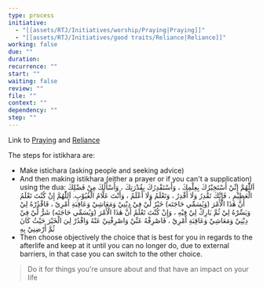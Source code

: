 ```yaml
---
type: process
initiative:
  - "[[assets/RTJ/Initiatives/worship/Praying|Praying]]"
  - "[[assets/RTJ/Initiatives/good traits/Reliance|Reliance]]"
working: false
due: ""
duration: 
recurrence: ""
start: ""
waiting: false
review: ""
file: ""
context: ""
dependency: ""
step: ""
---
```


Link to [Praying](assets/RTJ/Initiatives/worship/Praying.md) and [Reliance](assets/RTJ/Initiatives/good%20traits/Reliance.md)

The steps for istikhara are:

* Make istichara (asking people and seeking advice)
* And then making istikhara (either a prayer or if you can't a supplication) using the dua: اَللّٰهُمَّ إِنِّيْ أَسْتَخِيْرُكَ بِعِلْمِكَ ، وَأَسْتَقْدِرُكَ بِقُدْرَتِكَ ، وَأَسْأَلُكَ مِنْ فَضْلِكَ الْعَظِيْمِ ، فَإِنَّكَ تَقْدِرُ وَلَا أَقْدِرُ ، وَتَعْلَمُ وَلَا أَعْلَمُ ، وَأَنْتَ عَلَّامُ الْغُيُوْبِ. اَللّٰهُمَّ إِنْ كُنْتَ تَعْلَمُ أَنَّ هٰذَا الْأَمْرَ (وَيُسَمِّي حَاجَتَه) خَيْرٌ لِّيْ فِيْ دِيْنِيْ وَمَعَاشِيْ وَعَاقِبَةِ أَمْرِيْ ، فَاقْدُرْهُ لِيْ وَيَسِّرْهُ لِيْ ثُمَّ بَارِكْ لِيْ فِيْهِ ، وَإِنْ كُنْتَ تَعْلَمُ أَنَّ هٰذَا الْأَمْرَ (وَيُسَمِّي حَاجَتَه) شَرٌّ لِّيْ فِيْ دِيْنِيْ وَمَعَاشِيْ وَعَاقِبَةِ أَمْرِيْ ، فَاصْرِفْهُ عَنِّيْ وَاصْرِفْنِيْ عَنْهُ وَاقْدُرْ لِيَ الْخَيْرَ حَيْثُ كَانَ ثُمَّ أَرْضِنِيْ بِهِ
* Then choose objectively the choice that is best for you in regards to the afterlife and keep at it until you can no longer do, due to external barriers, in that case you can switch to the other choice.

> Do it for things you're unsure about and that have an impact on your life
